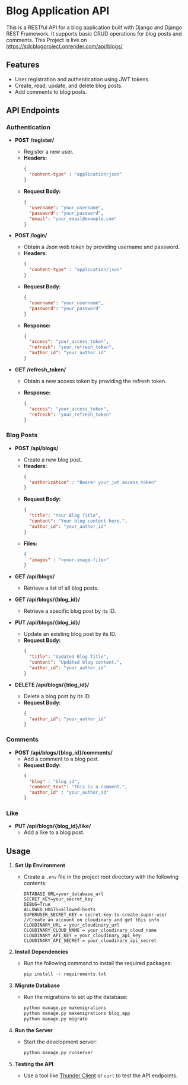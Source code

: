 # Blog Application API

This is a RESTful API for a blog application built with Django and Django REST Framework. It supports basic CRUD operations for blog posts and comments.
This Project is live on https://sdcblogproject.onrender.com/api/blogs/

## Features

- User registration and authentication using JWT tokens.
- Create, read, update, and delete blog posts.
- Add comments to blog posts.

## API Endpoints

### Authentication

- **POST /register/**
  - Register a new user.
  - **Headers:**
    ```json
    {
      "content-type" : "application/json"
    }
    ```
  - **Request Body:**
    ```json
    {
      "username": "your_username",
      "password": "your_password",
      "email": "your_email@example.com"
    }
    ```

- **POST /login/**
  - Obtain a Json web token by providing username and password.
  - **Headers:**
    ```json
    {
      "content-type" : "application/json"
    }
    ```
  - **Request Body:**
    ```json
    {
      "username": "your_username",
      "password": "your_password"
    }
    ```
  - **Response:**
    ```json
    {
      "access": "your_access_token",
      "refresh": "your_refresh_token",
      "author_id": "your_author_id"
    }
    ```
    
- **GET /refresh_token/<your-refresh-token>**
  - Obtain a new access token by providing the refresh token.
  
  - **Response:**
    ```json
    {
      "access": "your_access_token",
      "refresh": "your_refresh_token"
    }
    ```



### Blog Posts

- **POST /api/blogs/**
  - Create a new blog post.
  - **Headers:**
    ```json
    {
      "authorization" : "Bearer your_jwt_access_token"
    }
    ```
  - **Request Body:**
    ```json
    {
      "title": "Your Blog Title",
      "content": "Your blog content here.",
      "author_id": "your_author_id"
    }
    ```
  - **Files:**
    ```json
    {
      "images" : "<your-image-file>"
    }
    ```

- **GET /api/blogs/**
  - Retrieve a list of all blog posts.

- **GET /api/blogs/{blog_id}/**
  - Retrieve a specific blog post by its ID.

- **PUT /api/blogs/{blog_id}/**
  - Update an existing blog post by its ID.
  - **Request Body:**
    ```json
    {
      "title": "Updated Blog Title",
      "content": "Updated blog content.",
      "author_id": "your_author_id"
    }
    ```

- **DELETE /api/blogs/{blog_id}/**
  - Delete a blog post by its ID.
  - **Request Body:**
    ```json
    {
      "author_id": "your_author_id"
    }
    ```

### Comments

- **POST /api/blogs/{blog_id}/comments/**
  - Add a comment to a blog post.
  - **Request Body:**
    ```json
    {
      "blog" : "blog_id",
      "comment_text": "This is a comment.",
      "author_id" : "your_author_id"
    }
    ```

### Like

- **PUT /api/blogs/{blog_id}/like/**
  - Add a like to a blog post.
  

## Usage

1. **Set Up Environment**
   - Create a `.env` file in the project root directory with the following contents:
     ```
     DATABASE_URL=your_database_url
     SECRET_KEY=your_secret_key
     DEBUG=True
     ALLOWED_HOSTS=allowed-hosts
     SUPERUSER_SECRET_KEY = secret-key-to-create-super-user
     //Create an account on cloudinary and get this info
     CLOUDINARY_URL = your_cloudinary_url
     CLOUDINARY_CLOUD_NAME = your_cloudinary_cloud_name
     CLOUDINARY_API_KEY = your_cloudinary_api_key
     CLOUDINARY_API_SECRET = your_cloudinary_api_secret
     ```

2. **Install Dependencies**
   - Run the following command to install the required packages:
     ```bash
     pip install -r requirements.txt
     ```

3. **Migrate Database**
   - Run the migrations to set up the database:
     ```bash
     python manage.py makemigrations
     python manage.py makemigrations blog_app
     python manage.py migrate
     ```

4. **Run the Server**
   - Start the development server:
     ```bash
     python manage.py runserver
     ```

5. **Testing the API**
   - Use a tool like [Thunder Client](https://www.thunderclient.com/) or `curl` to test the API endpoints.
